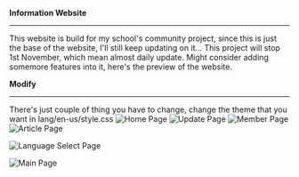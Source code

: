 **Information Website**
_______________________
This website is build for my school's community project, since this is just the base of the website, I'll still keep updating on it... This project will stop 1st November, which 
mean almost daily update. Might consider adding somemore features into it, here's the preview of the website.

**Modify**
______________
There's just couple of thing you have to change, change the theme that you want in lang/en-us/style.css
![Home Page](1.png)
![Update Page](4.png)
![Member Page](2.png)
![Article Page](3.png)

![Language Select Page](6.png)

![Main Page](5.png)
